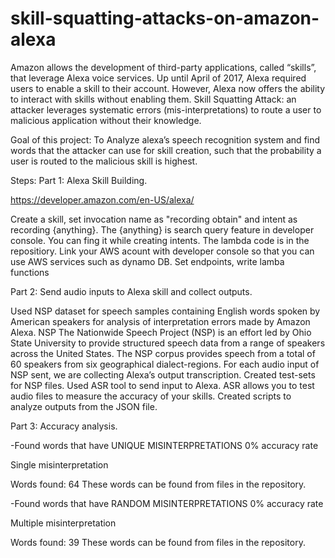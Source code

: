 # skill-squatting-attacks-on-amazon-alexa

Amazon allows the development of third-party applications, called “skills”, that leverage Alexa voice services. Up until April of 2017, Alexa required users to enable a skill to their account.
However, Alexa now offers the ability to interact with skills without enabling them.
Skill Squatting Attack: an attacker leverages systematic errors (mis-interpretations) to route a user to malicious application without their knowledge.

Goal of this project: To Analyze alexa’s speech recognition system and find words that the attacker can use for skill creation, such that the probability a user is routed to the malicious skill is highest.

Steps:
Part 1: Alexa Skill Building.

https://developer.amazon.com/en-US/alexa/

Create a skill, set invocation name as "recording obtain" and intent as recording {anything}. The {anything} is search query feature in developer console. You can fing it while creating intents.
The lambda code is in the repositiory. Link your AWS acount with developer console so that you can use AWS services such as dynamo DB. Set endpoints, write lamba functions 

Part 2: Send audio inputs to Alexa skill and collect outputs.

Used NSP dataset for speech samples containing English words spoken by American speakers for analysis of interpretation errors made by Amazon Alexa. 
NSP The Nationwide Speech Project (NSP) is an effort led by Ohio State University to provide structured speech data from a range of speakers across the United States. The NSP corpus provides speech from a total of 60 speakers from six geographical dialect-regions.
For each audio input of NSP sent, we are collecting Alexa’s output  transcription.
Created test-sets for NSP files. Used ASR tool to send input to Alexa. 
ASR allows you to test audio files to measure the accuracy of your skills.
Created scripts to analyze outputs from the JSON file.

Part 3: Accuracy analysis.

-Found words that have UNIQUE MISINTERPRETATIONS
 0% accuracy rate

 Single misinterpretation

 Words found: 64 
 These words can be found from files in the repository.

-Found words that have RANDOM MISINTERPRETATIONS 
 0% accuracy rate

 Multiple misinterpretation

 Words found: 39 
 These words can be found from files in the repository.





